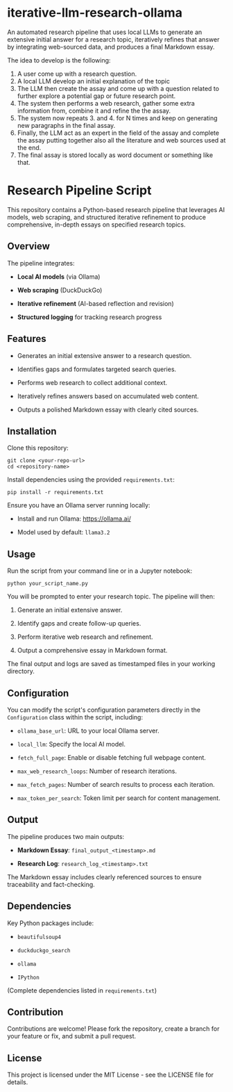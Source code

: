 # iterative-llm-research-ollama
An automated research pipeline that uses local LLMs to generate an extensive initial answer for a research topic, iteratively refines that answer by integrating web-sourced data, and produces a final Markdown essay.

The idea to develop is the following:

1. A user come up with a research question. 
2. A local LLM develop an initial explanation of the topic 
3. The LLM then create the assay and come up with a question related to further explore a potential gap or future research point. 
4. The system then performs a web research, gather some extra information from, combine it and refine the the assay. 
5. The system now repeats 3. and 4. for N times and keep on generating new paragraphs in the final assay. 
6. Finally, the LLM act as an expert in the field of the assay and complete the assay putting together also all the literature and web sources used at the end. 
7. The final assay is stored locally as word document or something like that.

Research Pipeline Script
========================

This repository contains a Python-based research pipeline that leverages AI models, web scraping, and structured iterative refinement to produce comprehensive, in-depth essays on specified research topics.

Overview
--------

The pipeline integrates:

-   **Local AI models** (via Ollama)

-   **Web scraping** (DuckDuckGo)

-   **Iterative refinement** (AI-based reflection and revision)

-   **Structured logging** for tracking research progress

Features
--------

-   Generates an initial extensive answer to a research question.

-   Identifies gaps and formulates targeted search queries.

-   Performs web research to collect additional context.

-   Iteratively refines answers based on accumulated web content.

-   Outputs a polished Markdown essay with clearly cited sources.

Installation
------------

Clone this repository:

```
git clone <your-repo-url>
cd <repository-name>
```

Install dependencies using the provided `requirements.txt`:

```
pip install -r requirements.txt
```

Ensure you have an Ollama server running locally:

-   Install and run Ollama: <https://ollama.ai/>

-   Model used by default: `llama3.2`

Usage
-----

Run the script from your command line or in a Jupyter notebook:

```
python your_script_name.py
```

You will be prompted to enter your research topic. The pipeline will then:

1.  Generate an initial extensive answer.

2.  Identify gaps and create follow-up queries.

3.  Perform iterative web research and refinement.

4.  Output a comprehensive essay in Markdown format.

The final output and logs are saved as timestamped files in your working directory.

Configuration
-------------

You can modify the script's configuration parameters directly in the `Configuration` class within the script, including:

-   `ollama_base_url`: URL to your local Ollama server.

-   `local_llm`: Specify the local AI model.

-   `fetch_full_page`: Enable or disable fetching full webpage content.

-   `max_web_research_loops`: Number of research iterations.

-   `max_fetch_pages`: Number of search results to process each iteration.

-   `max_token_per_search`: Token limit per search for content management.

Output
------

The pipeline produces two main outputs:

-   **Markdown Essay**: `final_output_<timestamp>.md`

-   **Research Log**: `research_log_<timestamp>.txt`

The Markdown essay includes clearly referenced sources to ensure traceability and fact-checking.

Dependencies
------------

Key Python packages include:

-   `beautifulsoup4`

-   `duckduckgo_search`

-   `ollama`

-   `IPython`

(Complete dependencies listed in `requirements.txt`)

Contribution
------------

Contributions are welcome! Please fork the repository, create a branch for your feature or fix, and submit a pull request.

License
-------

This project is licensed under the MIT License - see the LICENSE file for details.
